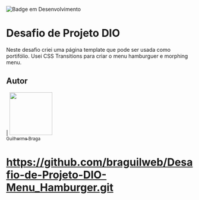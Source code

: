 ![Badge em Desenvolvimento](http://img.shields.io/static/v1?label=STATUS&message=TESTE%20CONCLUIDO&color=GREEN&style=for-the-badge)  


# Desafio de Projeto DIO  

Neste desafio criei uma página template que pode ser usada como portifólio. 
Usei CSS Transitions para criar o menu hamburguer e morphing menu.   



## Autor  

| [<img src="https://avatars.githubusercontent.com/u/80931364?v=4" width=115><br><sub>Guilherme Braga</sub>](https://github.com/braguilweb) 

# https://github.com/braguilweb/Desafio-de-Projeto-DIO-Menu_Hamburger.git
